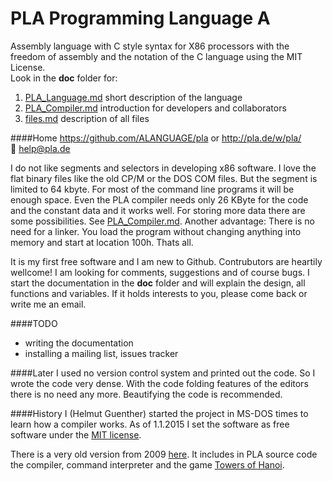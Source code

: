 PLA Programming Language A
=
Assembly language with C style syntax for X86 processors with the freedom of assembly and the notation of the C language using the MIT License.    
Look in the **doc** folder for:

1. [PLA_Language.md](doc/PLA_Language.md) short description of the language
2. [PLA_Compiler.md](/doc/PLA_Compiler.md) introduction for developers and collaborators
3. [files.md](doc/files.md) description of all files   

####Home
https://github.com/ALANGUAGE/pla or http://pla.de/w/pla/   
:e-mail: help@pla.de    

I do not like segments and selectors in developing x86 software. I love the flat binary files like the old CP/M or the DOS COM files. But the segment is limited to 64 kbyte. For most of the command line programs it will be enough space. Even the PLA compiler needs only 26 KByte for the code and the constant data and it works well. For storing more data there are some possibilities. See [PLA_Compiler.md](/doc/PLA_Compiler.md). Another advantage: There is no need for a linker. You load the program without changing anything into memory and start at location 100h. Thats all.

It is my first free software and I am new to Github. Contrubutors are heartily wellcome! 
I am looking for comments, suggestions and of  course bugs. I start the documentation in the **doc** folder and will explain the design, all functions and variables. If it holds interests to you, please come back or write me an email.

####TODO
* writing the documentation
* installing a mailing list, issues tracker

####Later
I used no version control system and printed out the code. 
So I wrote the code very dense. With the code folding features of the editors 
there is no need any more. Beautifying the code is recommended.

####History
I (Helmut Guenther) started the project in MS-DOS times to learn how a compiler works.
As of 1.1.2015 I set the software as free software under the [MIT license](/doc/LICENSE).

There is a very old version from 2009 [here](http://sourceforge.net/projects/pla/).
It includes in PLA source code the compiler, command interpreter and the game [Towers of Hanoi](http://en.wikipedia.org/wiki/Tower_of_Hanoi).


